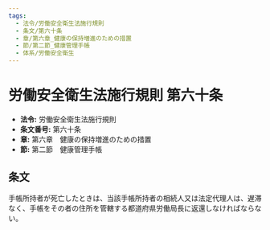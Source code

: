 ```yaml
---
tags:
  - 法令/労働安全衛生法施行規則
  - 条文/第六十条
  - 章/第六章_健康の保持増進のための措置
  - 節/第二節_健康管理手帳
  - 体系/労働安全衛生
---
```

# 労働安全衛生法施行規則 第六十条

- **法令:** 労働安全衛生法施行規則
- **条文番号:** 第六十条
- **章:** 第六章　健康の保持増進のための措置
- **節:** 第二節　健康管理手帳

## 条文
手帳所持者が死亡したときは、当該手帳所持者の相続人又は法定代理人は、遅滞なく、手帳をその者の住所を管轄する都道府県労働局長に返還しなければならない。

